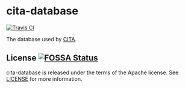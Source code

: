# cita-database

[![Travis CI]](https://travis-ci.com/cryptape/cita-database)

The database used by [CITA].

## License [![FOSSA Status](https://app.fossa.com/api/projects/git%2Bgithub.com%2Fcryptape%2Fcita-database.svg?type=shield)](https://app.fossa.com/projects/git%2Bgithub.com%2Fcryptape%2Fcita-database?ref=badge_shield)

cita-database is released under the terms of the Apache license. See [LICENSE] for more information.

[CITA]: https://github.com/cryptape/cita
[LICENSE]: LICENSE
[Travis CI]: https://travis-ci.com/cryptape/cita-database.svg?branch=develop
